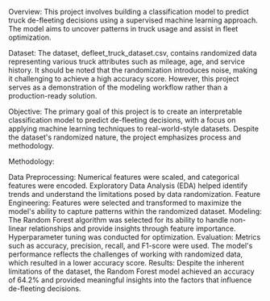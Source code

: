 Overview:
This project involves building a classification model to predict truck de-fleeting decisions using a supervised machine learning approach. The model aims to uncover patterns in truck usage and assist in fleet
optimization.

Dataset:
The dataset, defleet_truck_dataset.csv, contains randomized data representing various truck attributes such as mileage, age, and service history. It should be noted that the randomization introduces noise, 
making it challenging to achieve a high accuracy score. However, this project serves as a demonstration of the modeling workflow rather than a production-ready solution.

Objective:
The primary goal of this project is to create an interpretable classification model to predict de-fleeting decisions, with a focus on applying machine learning techniques to real-world-style datasets.
Despite the dataset's randomized nature, the project emphasizes process and methodology.

Methodology:

Data Preprocessing:
Numerical features were scaled, and categorical features were encoded. Exploratory Data Analysis (EDA) helped identify trends and understand the limitations posed by data randomization.
Feature Engineering:
Features were selected and transformed to maximize the model's ability to capture patterns within the randomized dataset.
Modeling:
The Random Forest algorithm was selected for its ability to handle non-linear relationships and provide insights through feature importance. Hyperparameter tuning was conducted for optimization.
Evaluation:
Metrics such as accuracy, precision, recall, and F1-score were used. The model's performance reflects the challenges of working with randomized data, which resulted in a lower accuracy score.
Results:
Despite the inherent limitations of the dataset, the Random Forest model achieved an accuracy of 64.2% and provided meaningful insights into the factors that influence de-fleeting decisions.
